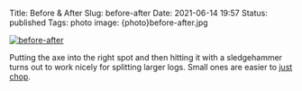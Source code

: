 Title: Before & After
Slug: before-after
Date: 2021-06-14 19:57
Status: published
Tags: photo
image: {photo}before-after.jpg

[![before-after]({photo}before-after.jpg "before-after")]({static}/pic/before-after.jpg)

Putting the axe into the right spot and then hitting it with a sledgehammer turns
out to work nicely for splitting larger logs. Small ones are easier to [just chop]({filename}firewood.md).
